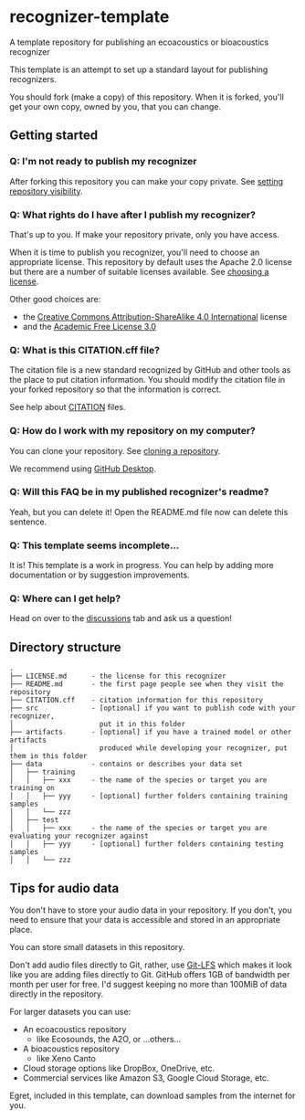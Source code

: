 # recognizer-template

A template repository for publishing an ecoacoustics or bioacoustics recognizer

This template is an attempt to set up a standard layout for publishing recognizers.

You should fork (make a copy) of this repository. When it is forked, you'll
get your own copy, owned by you, that you can change.

## Getting started

### Q: I'm not ready to publish my recognizer

After forking this repository you can make your copy private. See
[setting repository visibility](https://help.github.com/articles/publicizing-or-hiding-a-repository/).

### Q: What rights do I have after I publish my recognizer?

That's up to you. If make your repository private, only you have access.

When it is time to publish you recognizer, you'll need to choose an appropriate
license. This repository by default uses the Apache 2.0 license but there are a
number of suitable licenses available. See [choosing a license](https://choosealicense.com/).

Other good choices are:

- the [Creative Commons Attribution-ShareAlike 4.0 International](https://choosealicense.com/licenses/cc-by-sa-4.0/) license
- and the [Academic Free License 3.0](https://choosealicense.com/licenses/afl-3.0/)

### Q: What is this CITATION.cff file?

The citation file is a new standard recognized by GitHub and other tools as the
place to put citation information. You should modify the citation file in your
forked repository so that the information is correct.

See help about [CITATION](https://docs.github.com/repositories/managing-your-repositorys-settings-and-features/customizing-your-repository/about-citation-files)
files.

### Q: How do I work with my repository on my computer?

You can clone your repository. See [cloning a repository](https://help.github.com/articles/cloning-a-repository/).

We recommend using [GitHub Desktop](https://desktop.github.com/).

### Q: Will this FAQ be in my published recognizer's readme?

Yeah, but you can delete it! Open the README.md file now can delete this sentence.

### Q: This template seems incomplete...

It is! This template is a work in progress. You can help by adding more documentation
or by suggestion improvements.

### Q: Where can I get help?

Head on over to the [discussions](https://github.com/ecoacoustics/recognizer-template/discussions)
tab and ask us a question!

## Directory structure

```
.
├── LICENSE.md      - the license for this recognizer
├── README.md       - the first page people see when they visit the repository
├── CITATION.cff    - citation information for this repository
├── src             - [optional] if you want to publish code with your recognizer,
│                     put it in this folder
├── artifacts       - [optional] if you have a trained model or other artifacts
│                     produced while developing your recognizer, put them in this folder
├── data            - contains or describes your data set
│   ├── training
│   │   ├── xxx     - the name of the species or target you are training on
│   │   ├── yyy     - [optional] further folders containing training samples
│   │   └── zzz     
│   ├── test
│   │   ├── xxx     - the name of the species or target you are evaluating your recognizer against
│   │   ├── yyy     - [optional] further folders containing testing samples
│   │   └── zzz     
```

## Tips for audio data

You don't have to store your audio data in your repository. If you don't, you
need to ensure that your data is accessible and stored in an appropriate place.

You can store small datasets in this repository.

Don't add audio files directly to Git, rather, use [Git-LFS](https://git-lfs.github.com) which
makes it look like you are adding files directly to Git. GitHub offers 1GB of
bandwidth per month per user for free. I'd suggest keeping no more than 100MiB
of data directly in the repository.

For larger datasets you can use:

- An ecoacoustics repository
    - like Ecosounds, the A2O, or ...others...
- A bioacoustics repository
    - like Xeno Canto
- Cloud storage options like DropBox, OneDrive, etc.
- Commercial services like Amazon S3, Google Cloud Storage, etc.

Egret, included in this template, can download samples from the internet for you.